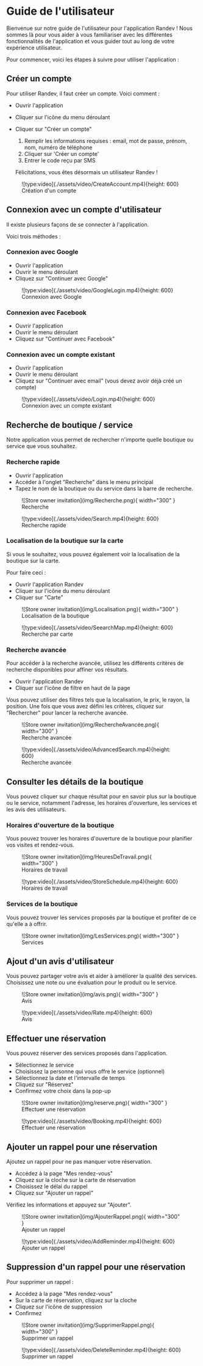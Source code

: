 # Guide de l'utilisateur

Bienvenue sur notre guide de l'utilisateur pour l'application Randev ! Nous sommes là pour vous aider à vous familiariser avec les différentes fonctionnalités de l'application et vous guider tout au long de votre expérience utilisateur.

Pour commencer, voici les étapes à suivre pour utiliser l'application :

## Créer un compte

Pour utiliser Randev, il faut créer un compte. Voici comment :

- Ouvrir l'application
- Cliquer sur l'icône du menu déroulant
- Cliquer sur "Créer un compte"

    1.  Remplir les informations requises : email, mot de passe, prénom, nom, numéro de téléphone
    2.  Cliquer sur 'Créer un compte'
    3.  Entrer le code reçu par SMS

  Félicitations, vous êtes désormais un utilisateur Randev !


<figure markdown>
  ![type:video](./assets/video/CreateAccount.mp4){height: 600}
  <figcaption>Création d'un compte</figcaption>
</figure>
 


## Connexion avec un compte d'utilisateur

Il existe plusieurs façons de se connecter à l'application.

Voici trois méthodes :

### Connexion avec Google
- Ouvrir l'application
- Ouvrir le menu déroulant
- Cliquez sur "Continuer avec Google"

<figure markdown>
  ![type:video](./assets/video/GoogleLogin.mp4){height: 600}
  <figcaption>Connexion avec Google</figcaption>
</figure>

### Connexion avec Facebook
- Ouvrir l'application
- Ouvrir le menu déroulant
- Cliquez sur "Continuer avec Facebook"
### Connexion avec un compte existant
- Ouvrir l'application
- Ouvrir le menu déroulant
- Cliquez sur "Continuer avec email" (vous devez avoir déjà créé un compte)
  
  

<figure markdown>
  ![type:video](./assets/video/Login.mp4){height: 600}
  <figcaption>Connexion avec un compte existant</figcaption>
</figure>

## Recherche de boutique / service

Notre application vous permet de rechercher n'importe quelle boutique ou service que vous souhaitez.

### Recherche rapide

- Ouvrir l'application
- Accéder à l'onglet "Recherche" dans le menu principal
- Tapez le nom de la boutique ou du service dans la barre de recherche.

<figure markdown>
  ![Store owner invitation](img/Recherche.png){ width="300" }
  <figcaption>Recherche</figcaption>
</figure>

<figure markdown>
  ![type:video](./assets/video/Search.mp4){height: 600}
  <figcaption>Recherche rapide</figcaption>
</figure>

### Localisation de la boutique sur la carte

Si vous le souhaitez, vous pouvez également voir la localisation de la boutique sur la carte.

Pour faire ceci :

- Ouvrir l'application Randev
- Cliquer sur l'icône du menu déroulant
- Cliquer sur "Carte"

<figure markdown>
  ![Store owner invitation](img/Localisation.png){ width="300" }
  <figcaption>Localisation de la boutique</figcaption>
</figure>

<figure markdown>
  ![type:video](./assets/video/SeearchMap.mp4){height: 600}
  <figcaption>Recherche par carte</figcaption>
</figure>

### Recherche avancée

Pour accéder à la recherche avancée, utilisez les différents critères de recherche disponibles pour affiner vos résultats.

- Ouvrir l'application Randev
- Cliquer sur l'icône de filtre en haut de la page

Vous pouvez utiliser des filtres tels que la localisation, le prix, le rayon, la position. Une fois que vous avez défini les critères, cliquez sur "Rechercher" pour lancer la recherche avancée.

<figure markdown>
  ![Store owner invitation](img/RechercheAvancée.png){ width="300" }
  <figcaption>Recherche avancée</figcaption>
</figure>

<figure markdown>
  ![type:video](./assets/video/AdvancedSearch.mp4){height: 600}
  <figcaption>Recherche avancée</figcaption>
</figure>

## Consulter les détails de la boutique

Vous pouvez cliquer sur chaque résultat pour en savoir plus sur la boutique ou le service, notamment l'adresse, les horaires d'ouverture, les services et les avis des utilisateurs.

### Horaires d'ouverture de la boutique

Vous pouvez trouver les horaires d'ouverture de la boutique pour planifier vos visites et rendez-vous.

<figure markdown>
  ![Store owner invitation](img/HeuresDeTravail.png){ width="300" }
  <figcaption>Horaires de travail</figcaption>
</figure>

<figure markdown>
  ![type:video](./assets/video/StoreSchedule.mp4){height: 600}
  <figcaption>Horaires de travail</figcaption>
</figure>

### Services de la boutique

Vous pouvez trouver les services proposés par la boutique et profiter de ce qu'elle a à offrir.

<figure markdown>
  ![Store owner invitation](img/LesServices.png){ width="300" }
  <figcaption>Services</figcaption>
</figure>

## Ajout d'un avis d'utilisateur

Vous pouvez partager votre avis et aider à améliorer la qualité des services. Choisissez une note ou une évaluation pour le produit ou le service.

<figure markdown>
  ![Store owner invitation](img/avis.png){ width="300" }
  <figcaption>Avis</figcaption>
</figure>

<figure markdown>
  ![type:video](./assets/video/Rate.mp4){height: 600}
  <figcaption>Avis</figcaption>
</figure>


## Effectuer une réservation

Vous pouvez réserver des services proposés dans l'application.

- Sélectionnez le service
- Choisissez la personne qui vous offre le service (optionnel)
- Sélectionnez la date et l'intervalle de temps
- Cliquez sur "Réservez"
- Confirmez votre choix dans la pop-up

<figure markdown>
  ![Store owner invitation](img/reserve.png){ width="300" }
  <figcaption>Effectuer une réservation</figcaption>
</figure>

<figure markdown>
  ![type:video](./assets/video/Booking.mp4){height: 600}
  <figcaption>Effectuer une réservation</figcaption>
</figure>

## Ajouter un rappel pour une réservation

Ajoutez un rappel pour ne pas manquer votre réservation.

- Accédez à la page "Mes rendez-vous"
- Cliquez sur la cloche sur la carte de réservation
- Choisissez le délai du rappel
- Cliquez sur "Ajouter un rappel"

Vérifiez les informations et appuyez sur "Ajouter".

<figure markdown>
  ![Store owner invitation](img/AjouterRappel.png){ width="300" }
  <figcaption>Ajouter un rappel</figcaption>
</figure>

<figure markdown>
  ![type:video](./assets/video/AddReminder.mp4){height: 600}
  <figcaption>Ajouter un rappel</figcaption>
</figure>

## Suppression d'un rappel pour une réservation

Pour supprimer un rappel :

- Accédez à la page "Mes rendez-vous"
- Sur la carte de réservation, cliquez sur la cloche
- Cliquez sur l'icône de suppression
- Confirmez

<figure markdown>
  ![Store owner invitation](img/SupprimerRappel.png){ width="300" }
  <figcaption>Supprimer un rappel</figcaption>
</figure>

<figure markdown>
  ![type:video](./assets/video/DeleteReminder.mp4){height: 600}
  <figcaption>Supprimer un rappel</figcaption>
</figure>
